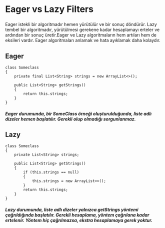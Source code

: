 # Eager vs Lazy Filters
###
Eager istekli bir algoritmadır hemen yürütülür ve bir sonuç döndürür. Lazy tembel bir algoritmadır, yürütülmesi gerekene kadar hesaplamayı erteler ve ardından bir sonuç üretir.Eager ve Lazy algoritmaların hem artıları hem de eksileri vardır. Eager algoritmaları anlamak ve hata ayıklamak daha kolaydır.

## Eager 

````
class Someclass
{
    private final List<String> strings = new ArrayList<>();

    public List<String> getStrings()
    {
        return this.strings;
    }
}
````
##### Eager durumunda, bir SomeClass örneği oluşturulduğunda, liste adlı dizeler hemen başlatılır. Gerekli olup olmadığı sorgunlanmaz.

## Lazy

````
class Someclass
{
    private List<String> strings;

    public List<String> getStrings()
    {
        if (this.strings == null)
        {
            this.strings = new ArrayList<>();
        }
        return this.strings;
    }
}
````

#####  Lazy durumunda, liste adlı dizeler yalnızca getStrings yöntemi çağrıldığında başlatılır. Gerekli hesaplama, yöntem çağrılana kadar ertelenir. Yöntem hiç çağrılmazsa, ekstra hesaplamaya  gerek yoktur.

